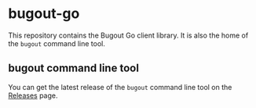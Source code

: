 # bugout-go

This repository contains the Bugout Go client library. It is also the home of the `bugout` command
line tool.

## bugout command line tool

You can get the latest release of the `bugout` command line tool on the
[Releases](https://github.com/bugout-dev/bugout-go/releases) page.

